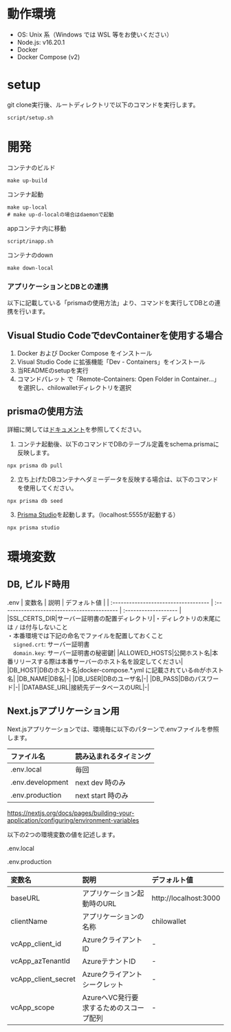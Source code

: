 # 動作環境
- OS: Unix 系（Windows では WSL 等をお使いください）
- Node.js: v16.20.1
- Docker
- Docker Compose (v2)

# setup
git clone実行後、ルートディレクトリで以下のコマンドを実行します。
```
script/setup.sh
```

# 開発

コンテナのビルド
```
make up-build
```

コンテナ起動
```
make up-local
# make up-d-localの場合はdaemonで起動
```

appコンテナ内に移動
```
script/inapp.sh
```

コンテナのdown
```
make down-local
```

### アプリケーションとDBとの連携
以下に記載している「prismaの使用方法」より、コマンドを実行してDBとの連携を行います。

## Visual Studio CodeでdevContainerを使用する場合
1. Docker および Docker Compose をインストール
2. Visual Studio Code に拡張機能「Dev - Containers」をインストール
3. 当READMEのsetupを実行
4. コマンドパレット で「Remote-Containers: Open Folder in Container...」を選択し、chilowalletディレクトリを選択

## prismaの使用方法
詳細に関しては[ドキュメント](https://www.prisma.io/docs/reference/api-reference/command-reference)を参照してください。

1. コンテナ起動後、以下のコマンドでDBのテーブル定義をschema.prismaに反映します。
```
npx prisma db pull
```

2. 立ち上げたDBコンテナへダミーデータを反映する場合は、以下のコマンドを使用してください。
```
npx prisma db seed
```

3. [Prisma Studio](https://www.prisma.io/docs/concepts/components/prisma-studio)を起動します。（localhost:5555が起動する）
```
npx prisma studio
```


# 環境変数

## DB, ビルド時用
.env
| 変数名                               | 説明                                        | デフォルト値         |
| :----------------------------------- | :------------------------------------------ | :------------------- |
|SSL_CERTS_DIR|サーバー証明書の配置ディレクトリ|・ディレクトリの末尾には `/` は付与しないこと<br>・本番環境では下記の命名でファイルを配置しておくこと<br>　`signed.crt`: サーバー証明書<br>　`domain.key`: サーバー証明書の秘密鍵|
|ALLOWED_HOSTS|公開ホスト名|本番リリースする際は本番サーバーのホスト名を設定してください|
|DB_HOST|DBのホスト名|docker-compose.*.yml に記載されている`db`がホスト名|
|DB_NAME|DB名|-|
|DB_USER|DBのユーザ名|-|
|DB_PASS|DBのパスワード|-|
|DATABASE_URL|接続先データベースのURL|-|

## Next.jsアプリケーション用
Next.jsアプリケーションでは、環境毎に以下のパターンで.envファイルを参照します。

| ファイル名 |	読み込まれるタイミング
| :--------- | :--------- | 
|.env.local |	毎回
|.env.development |	next dev 時のみ
|.env.production	| next start 時のみ

https://nextjs.org/docs/pages/building-your-application/configuring/environment-variables

以下の2つの環境変数の値を記述します。

.env.local

.env.production

| 変数名                               | 説明                                        | デフォルト値         |
| :----------------------------------- | :------------------------------------------ | :------------------- |
|baseURL|アプリケーション起動時のURL|http://localhost:3000|
|clientName|アプリケーションの名称|chilowallet|
|vcApp_client_id|AzureクライアントID|-|
|vcApp_azTenantId|AzureテナントID|-|
|vcApp_client_secret|Azureクライアントシークレット|-|
|vcApp_scope|AzureへVC発行要求するためのスコープ配列|-|
